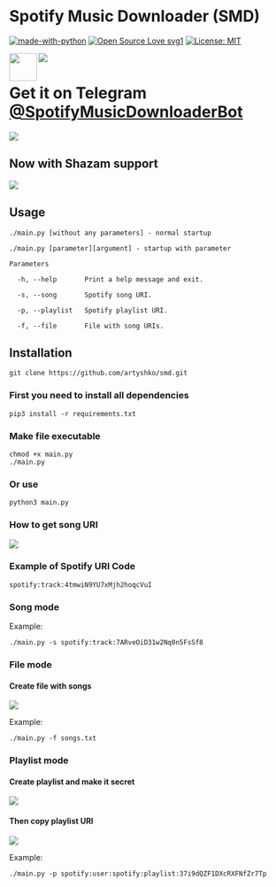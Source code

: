 # Spotify Music Downloader (SMD) 
[![made-with-python](https://img.shields.io/badge/Made%20with-Python-1f425f.svg)](https://www.python.org/) [![Open Source Love svg1](https://badges.frapsoft.com/os/v1/open-source.svg?v=103)](https://github.com/ellerbrock/open-source-badges/) [![License: MIT](https://img.shields.io/badge/License-MIT-yellow.svg)](https://opensource.org/licenses/MIT)

<img align="center" src="https://i.ibb.co/j84F6HJ/image5.png"> 

<img align="left" height="50" wigth="50" src="https://i.ibb.co/6sLhjBk/telegram-logo-ad3d08a014-seeklogo-com-by-yagorocha-dbyy26q.png">

# **Get it on Telegram <a href="https://telegram.me/SpotifyMusicDownloaderBot"><b>@SpotifyMusicDownloaderBot</b></a>**

<img align="center" src="https://raw.githubusercontent.com/artyshko/smd/telegram/Data/header1.png">

## **Now with Shazam support**

<img align="center" src="https://raw.githubusercontent.com/artyshko/smd/telegram-unstable/Data/header3.png">

## Usage

```
./main.py [without any parameters] - normal startup

./main.py [parameter][argument] - startup with parameter

Parameters

  -h, --help       Print a help message and exit.

  -s, --song       Spotify song URI.

  -p, --playlist   Spotify playlist URI.

  -f, --file       File with song URIs.

```
## Installation

```
git clone https://github.com/artyshko/smd.git
```

### First you need to install all dependencies
```
pip3 install -r requirements.txt
```

### Make file executable
```
chmod +x main.py
./main.py
```
### Or use
```
python3 main.py
```
### How to get song URI

<img align="center" src="https://i.ibb.co/BzM7ZKp/image4.png">

### Example of Spotify URI Code
```
spotify:track:4tmwiN9YU7xMjh2hoqcVuI
```

### Song mode
Example:
```
./main.py -s spotify:track:7ARveOiD31w2Nq0n5FsSf8
```

### File mode
#### Create file with songs
<img align="center" src="https://i.ibb.co/JQsMCYV/image3.png">

Example:
```
./main.py -f songs.txt
```

### Playlist mode
#### Create playlist and make it secret
<img align="center" src="https://i.ibb.co/kBKtDys/image1.png">

#### Then copy playlist URI
<img align="center" src="https://i.ibb.co/yWHHBDX/image2.png">

Example:
```
./main.py -p spotify:user:spotify:playlist:37i9dQZF1DXcRXFNfZr7Tp

```
